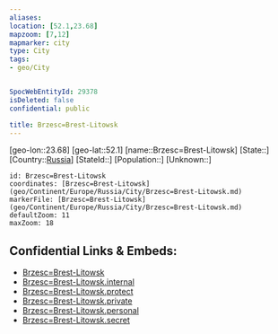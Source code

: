 ```yaml
---
aliases: 
location: [52.1,23.68]
mapzoom: [7,12] 
mapmarker: city 
type: City
tags:
- geo/City


SpocWebEntityId: 29378
isDeleted: false
confidential: public

title: Brzesc=Brest-Litowsk
---
```

[geo-lon::23.68]
[geo-lat::52.1]
[name::Brzesc=Brest-Litowsk]
[State::]
[Country::[Russia](geo/Continent/Europe/Russia.md)]
[StateId::]
[Population::]
[Unknown::]


```leaflet
id: Brzesc=Brest-Litowsk
coordinates: [Brzesc=Brest-Litowsk](geo/Continent/Europe/Russia/City/Brzesc=Brest-Litowsk.md)
markerFile: [Brzesc=Brest-Litowsk](geo/Continent/Europe/Russia/City/Brzesc=Brest-Litowsk.md)
defaultZoom: 11 
maxZoom: 18
```


## Confidential Links & Embeds: 
- [Brzesc=Brest-Litowsk](../../../../../../_public/geo/Continent/Europe/Russia/City/Brzesc=Brest-Litowsk.md) 
- [Brzesc=Brest-Litowsk.internal](../../../../../../_internal/geo/Continent/Europe/Russia/City/Brzesc=Brest-Litowsk.internal.md) 
- [Brzesc=Brest-Litowsk.protect](../../../../../../_protect/geo/Continent/Europe/Russia/City/Brzesc=Brest-Litowsk.protect.md) 
- [Brzesc=Brest-Litowsk.private](../../../../../../_private/geo/Continent/Europe/Russia/City/Brzesc=Brest-Litowsk.private.md) 
- [Brzesc=Brest-Litowsk.personal](../../../../../../_personal/geo/Continent/Europe/Russia/City/Brzesc=Brest-Litowsk.personal.md) 
- [Brzesc=Brest-Litowsk.secret](../../../../../../_secret/geo/Continent/Europe/Russia/City/Brzesc=Brest-Litowsk.secret.md) 
